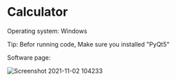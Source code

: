# Calculator
Operating system: Windows

Tip: Befor running code, Make sure you installed "PyQt5"

Software page:


![Screenshot 2021-11-02 104233](https://user-images.githubusercontent.com/88086672/139801906-c5ff8ee5-2ca4-4f97-9787-b70184e4d392.jpg)

